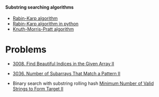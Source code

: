 
#### Substring searching algorithms
 - [Rabin-Karp algorithm](rk/)
 - [Rabin-Karp algorithm in python](rk_python/)
 - [Knuth-Morris-Pratt algorithm](kmp/)

Problems
=========

- [3008. Find Beautiful Indices in the Given Array II](https://leetcode.com/problems/find-beautiful-indices-in-the-given-array-ii/description/)
- [3036. Number of Subarrays That Match a Pattern II](https://leetcode.com/problems/number-of-subarrays-that-match-a-pattern-ii/description/)

- Binary search with substring rolling hash [Minimum Number of Valid Strings to Form Target II](https://leetcode.com/problems/minimum-number-of-valid-strings-to-form-target-ii/)

